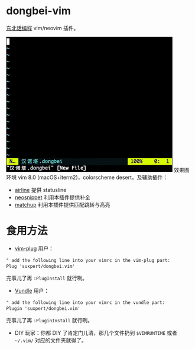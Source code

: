 # dongbei-vim

[东北话编程](https://github.com/zhanyong-wan/dongbei) vim/neovim 插件。

![瞅瞅啥效果啊](doc/screencast.gif)
效果图环境 vim 8.0 (macOS+iterm2)，colorscheme desert，及辅助插件：

- [airline](https://github.com/vim-airline/vim-airline) 提供 statusline
- [neosnippet](https://github.com/Shougo/neosnippet.vim) 利用本插件提供补全
- [matchup](https://github.com/andymass/vim-matchup) 利用本插件提供匹配跳转与高亮

# 食用方法
- [vim-plug](https://github.com/junegunn/vim-plug) 用户：
``` vim
" add the following line into your vimrc in the vim-plug part:
Plug 'suxpert/dongbei.vim'
```
完事儿了再 `:PlugInstall` 就行咧。

- [Vundle](https://github.com/gmarik/Vundle.vim) 用户：
``` vim
" add the following line into your vimrc in the vundle part:
Plugin 'suxpert/dongbei.vim'
```
完事儿了再 `:PluginInstall` 就行咧。

- DIY 玩家：你都 DIY 了肯定门儿清，那几个文件扔到 `$VIMRUNTIME` 
或者 `~/.vim/` 对应的文件夹就得了。

